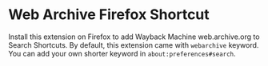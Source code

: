 # Web Archive Firefox Shortcut

Install this extension on Firefox to add Wayback Machine web.archive.org to Search Shortcuts. By default, this extension came with `webarchive` keyword. You can add your own shorter keyword in `about:preferences#search`.
